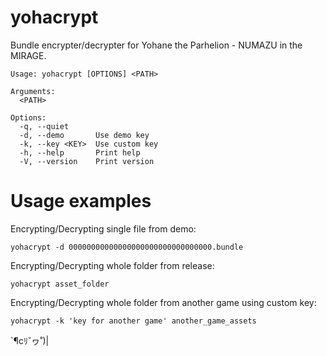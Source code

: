 # yohacrypt

Bundle encrypter/decrypter for Yohane the Parhelion - NUMAZU in the MIRAGE.

    Usage: yohacrypt [OPTIONS] <PATH>

    Arguments:
      <PATH>

    Options:
      -q, --quiet
      -d, --demo       Use demo key
      -k, --key <KEY>  Use custom key
      -h, --help       Print help
      -V, --version    Print version

# Usage examples

Encrypting/Decrypting single file from demo:

    yohacrypt -d 00000000000000000000000000000000.bundle

Encrypting/Decrypting whole folder from release:

    yohacrypt asset_folder

Encrypting/Decrypting whole folder from another game using custom key:

    yohacrypt -k 'key for another game' another_game_assets

`¶cﾘ˘ヮ˚)|
